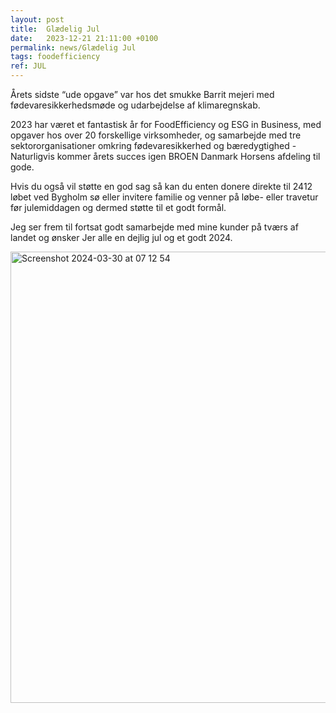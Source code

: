 ```yaml
---
layout: post
title:  Glædelig Jul 
date:   2023-12-21 21:11:00 +0100
permalink: news/Glædelig Jul
tags: foodefficiency
ref: JUL
---
```


Årets sidste “ude opgave” var hos det smukke Barrit mejeri med fødevaresikkerhedsmøde og udarbejdelse af klimaregnskab. 
 
2023 har været et fantastisk år for FoodEfficiency og ESG in Business, med opgaver hos over 20 forskellige virksomheder, og samarbejde med tre sektororganisationer omkring fødevaresikkerhed og bæredygtighed - Naturligvis kommer årets succes igen BROEN Danmark Horsens afdeling til gode. 
 
Hvis du også vil støtte en god sag så kan du enten donere direkte til 2412 løbet ved Bygholm sø eller invitere familie og venner på løbe- eller travetur før julemiddagen og dermed støtte til et godt formål. 
 
Jeg ser frem til fortsat godt samarbejde med mine kunder på tværs af landet og ønsker Jer alle en dejlig jul og et godt 2024.


<img width="722" alt="Screenshot 2024-03-30 at 07 12 54" src="https://github.com/FoodEfficiency/FoodEfficiency.github.io/assets/75361000/6ed9e128-0719-412c-b44b-05d252f21dc7">
